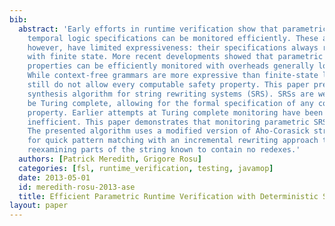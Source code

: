 ```yaml
---
bib:
  abstract: 'Early efforts in runtime verification show that parametric regular and
    temporal logic specifications can be monitored efficiently. These approaches,
    however, have limited expressiveness: their specifications always reduce to monitors
    with finite state. More recent developments showed that parametric context-free
    properties can be efficiently monitored with overheads generally lower than 12-15%.
    While context-free grammars are more expressive than finite-state languages, they
    still do not allow every computable safety property. This paper presents a monitor
    synthesis algorithm for string rewriting systems (SRS). SRSs are well known to
    be Turing complete, allowing for the formal specification of any computable safety
    property. Earlier attempts at Turing complete monitoring have been relatively
    inefficient. This paper demonstrates that monitoring parametric SRSs is practical.
    The presented algorithm uses a modified version of Aho-Corasick string searching
    for quick pattern matching with an incremental rewriting approach that avoids
    reexamining parts of the string known to contain no redexes.'
  authors: [Patrick Meredith, Grigore Rosu]
  categories: [fsl, runtime_verification, testing, javamop]
  date: 2013-05-01
  id: meredith-rosu-2013-ase
  title: Efficient Parametric Runtime Verification with Deterministic String Rewriting
layout: paper
---
```

